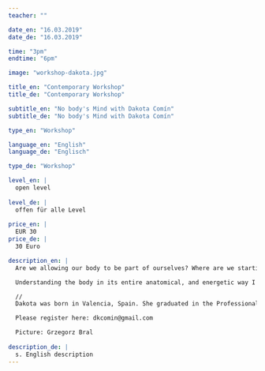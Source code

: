 ```yaml
---
teacher: ""

date_en: "16.03.2019"
date_de: "16.03.2019"

time: "3pm"
endtime: "6pm"

image: "workshop-dakota.jpg"

title_en: "Contemporary Workshop"
title_de: "Contemporary Workshop"

subtitle_en: "No body's Mind with Dakota Comín"
subtitle_de: "No body's Mind with Dakota Comín"

type_en: "Workshop"

language_en: "English"
language_de: "Englisch"

type_de: "Workshop"

level_en: |
  open level  
  
level_de: |
  offen für alle Level  
  
price_en: |
  EUR 30
price_de: |
  30 Euro

description_en: |
  Are we allowing our body to be part of ourselves? Where are we starting? Where are we finishing? These are the main questions that I am following in my personal research. As it is so, I propose exercices through improvisation and movement structures, where we can increase our sensitivity in order to increase the awarness and strength of our entire self. Our nervous system allow us to connect body and mind, and I use this in my research as the key to go beyond my own limits.  

  Understanding the body in its entire anatomical, and energetic way I want to give the space to open new questions, and go beyond the comfort zone. In my research, thoughts and sensitivity are as important as physicality. Is the way we use our tools, that make us different human beigns.

  //  
  Dakota was born in Valencia, Spain. She graduated in the Professional Conservatory of Valencia in Contemporary Dance in 2013, where she was part of an exchange program with the Professional Conservatory of Antwerp, Belgium. In 2014, she moved to Madrid where she went through different schools and universities, like Dance and Audiovisuals Arts in Universidad Rey Juan Carlos, Antropology in Universidad Complutense de Madrid, Professional Dance Training Escuela de Danza Carmen Senra, or Descalzinha Professional Training. Paralel to that, she created her own project, which won the 1st Price in “Certamen de MicroDanza de Madrid” in 2015, and danced other projects linked to the professional trainings with coreographers like Sharon Fridman Projects in Movement, Maite Larañeta, Iker Gómez Physical Theater or Jesús Rubio. She starts working as a freelancer in 2016 around Spain and Portugal, with coreographers like MeyLing Bisogno, or Natalia Fernandes among others, and attends different dance Festivals like Summer Intensive in Portugal, or Costa Contemporánea in Spain. She also develops her own work with the solo “ The invisible body” presented in “El teatro del Arte” of Madrid in 2016. In 2018 she moves to Berlin, looking for new horizons, where she colaborates with the coreographer Svea Schneider. Now Dakota works as a freelancer based in Berlin, and combines the performing and coreographic work with teaching and sharing her own research in “No body's mind”.  

  Please register here: dkcomin@gmail.com  

  Picture: Grzegorz Bral  
  
description_de: |
  s. English description
---
```




